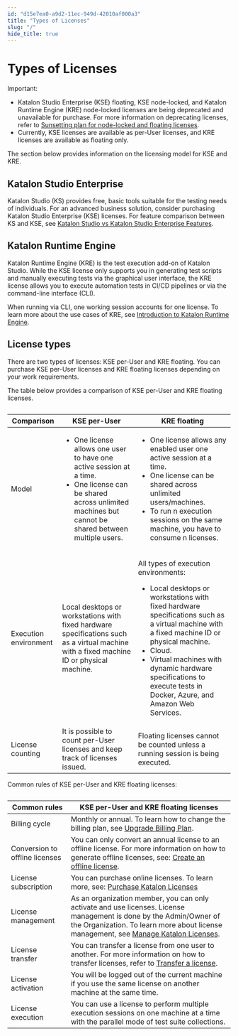 ```yaml
---
id: "d15e7ea0-a9d2-11ec-949d-42010af000a3"
title: "Types of Licenses"
slug: "/"
hide_title: true
---
```


# <a id="id" class="anchor_top_offset"/><a id="ariaid-title1" class="anchor_top_offset"/>Types of Licenses

<div xmlns="http://www.w3.org/1999/xhtml" className="note important note_important"><span className="note__title">Important:</span> 
  <div className="p"><ul className="ul"><li className="li">Katalon Studio Enterprise (KSE) floating, KSE node-locked, and Katalon Runtime Engine (KRE) node-locked licenses are being deprecated and unavailable for purchase. For more information on deprecating licenses, refer to <a className="xref j-external-link" href="https://docs.katalon.com/katalon-studio/docs/node-locked-floating-license-sunset-plan.html" target="_blank">Sunsetting plan for node-locked and floating licenses</a>.</li><li className="li">Currently, KSE licenses are available as per-User licenses, and KRE licenses are available as floating only.</li></ul></div>
</div>
<p xmlns="http://www.w3.org/1999/xhtml" className="p">The section below provides information on the licensing model for KSE and KRE.</p> 

## <a id="id_1" class="anchor_top_offset"/>Katalon Studio Enterprise

<p xmlns="http://www.w3.org/1999/xhtml" className="p">Katalon Studio (KS) provides free, basic tools suitable for the testing needs of individuals. For an advanced business solution, consider purchasing Katalon Studio Enterprise (KSE) licenses. For feature comparison between KS and KSE, see <a className="xref j-external-link" href="https://docs.katalon.com/katalon-studio/docs/katalon-studio-vs-katalon-studio-enterprise.html" target="_blank">Katalon Studio vs Katalon Studio Enterprise Features</a>.</p> 

## <a id="id_2" class="anchor_top_offset"/>Katalon  Runtime Engine

<p xmlns="http://www.w3.org/1999/xhtml" className="p">Katalon Runtime Engine (KRE) is the test execution add-on of Katalon Studio. While the KSE license only supports you in generating test scripts and manually executing tests via the graphical user interface, the KRE license allows you to execute automation tests in CI/CD pipelines or via the command-line interface (CLI).</p> 
<p xmlns="http://www.w3.org/1999/xhtml" className="p">When running via CLI, one working session accounts for one license. To learn more about the use cases of KRE, see <a className="xref j-external-link" href="https://docs.katalon.com/katalon-studio/docs/intro-RE.html" target="_blank">Introduction to Katalon Runtime Engine</a>.</p> 

## <a id="id_3" class="anchor_top_offset"/>License types

<p xmlns="http://www.w3.org/1999/xhtml" className="p">There are two types of licenses: KSE per-User and KRE floating. You can purchase KSE per-User licenses and KRE  floating licenses depending on your work requirements.</p> 
<p xmlns="http://www.w3.org/1999/xhtml" className="p">The table below provides a comparison of KSE per-User and  KRE floating licenses.</p> 
<div xmlns="http://www.w3.org/1999/xhtml" className="p">
  <table className="table"><caption /><colgroup><col /><col /><col /></colgroup><thead className="thead"><tr className><th className="entry anchor_top_offset" id="id_3__entry__1">Comparison</th><th className="entry anchor_top_offset" id="id_3__entry__2">KSE per-User</th><th className="entry anchor_top_offset" id="id_3__entry__3">KRE floating</th></tr></thead><tbody className="tbody"><tr className><td className="entry" headers="id_3__entry__1 id_3__entry__2 id_3__entry__3 ">Model</td><td className="entry" headers="id_3__entry__1 id_3__entry__2 id_3__entry__3 ">
          <ul className="ul"><li className="li">One license allows one user to have one active session at a time.</li><li className="li">One license can be shared across unlimited machines but cannot be shared between multiple users.</li></ul>
        </td><td className="entry" headers="id_3__entry__1 id_3__entry__2 id_3__entry__3 ">
          <ul className="ul"><li className="li">One license allows any enabled user one active session at a time.</li><li className="li">One license can be shared across unlimited users/machines.</li><li className="li">To run n execution sessions on the same machine, you have to consume n licenses.</li></ul>
        </td></tr><tr className><td className="entry" headers="id_3__entry__1 id_3__entry__2 id_3__entry__3 ">Execution environment</td><td className="entry" headers="id_3__entry__1 id_3__entry__2 id_3__entry__3 ">Local desktops or workstations with fixed hardware specifications such as a virtual machine with a fixed machine ID or physical machine.</td><td className="entry" headers="id_3__entry__1 id_3__entry__2 id_3__entry__3 ">
          <p className="p">All types of execution environments:</p>
          <ul className="ul"><li className="li">Local desktops or workstations with fixed hardware specifications such as a virtual machine with a fixed machine ID or physical machine.</li><li className="li">Cloud.</li><li className="li">Virtual machines with dynamic hardware specifications to execute tests in Docker, Azure, and Amazon Web Services.</li></ul>
        </td></tr><tr className><td className="entry" headers="id_3__entry__1 id_3__entry__2 id_3__entry__3 ">License counting</td><td className="entry" headers="id_3__entry__1 id_3__entry__2 id_3__entry__3 ">It is possible to count per-User licenses and keep track of licenses issued.</td><td className="entry" headers="id_3__entry__1 id_3__entry__2 id_3__entry__3 ">Floating licenses cannot be counted unless a running session is being executed.</td></tr></tbody></table>
</div>
<p xmlns="http://www.w3.org/1999/xhtml" className="p">Common rules of KSE per-User and KRE floating licenses:</p> 
<div xmlns="http://www.w3.org/1999/xhtml" className="p">
  <table className="table"><caption /><colgroup><col /><col /></colgroup><thead className="thead"><tr className><th className="entry anchor_top_offset" id="id_3__entry__13">Common rules</th><th className="entry anchor_top_offset" id="id_3__entry__14">KSE per-User and KRE floating licenses</th></tr></thead><tbody className="tbody"><tr className><td className="entry" headers="id_3__entry__13 id_3__entry__14 ">Billing cycle</td><td className="entry" headers="id_3__entry__13 id_3__entry__14 ">Monthly or annual. To learn how to change the billing plan, see <a className="xref j-external-link" href="https://docs.katalon.com/katalon-studio/docs/upgrade-subs.html" target="_blank">Upgrade Billing Plan</a>.</td></tr><tr className><td className="entry" headers="id_3__entry__13 id_3__entry__14 ">Conversion to offline licenses</td><td className="entry" headers="id_3__entry__13 id_3__entry__14 ">You can only convert an annual license to an offline license. For more information on how to generate offline licenses, see: <a className="xref j-external-link" href="https://docs.katalon.com/katalon-studio/docs/grant-katalon-licenses.html#create-an-offline-license" target="_blank">Create an offline license</a>.</td></tr><tr className><td className="entry" headers="id_3__entry__13 id_3__entry__14 ">License subscription</td><td className="entry" headers="id_3__entry__13 id_3__entry__14 ">You can purchase online licenses. To learn more, see: <a className="xref j-external-link" href="https://docs.katalon.com/katalon-studio/docs/license-subscription.html" target="_blank">Purchase Katalon Licenses</a></td></tr><tr className><td className="entry" headers="id_3__entry__13 id_3__entry__14 ">License management</td><td className="entry" headers="id_3__entry__13 id_3__entry__14 ">As an organization member, you can only activate and use licenses. License management is done by the Admin/Owner of the Organization. To learn more about license management, see <a className="xref j-external-link" href="https://docs.katalon.com/katalon-studio/docs/license-management.html" target="_blank">Manage Katalon Licenses</a>.</td></tr><tr className><td className="entry" headers="id_3__entry__13 id_3__entry__14 ">License transfer</td><td className="entry" headers="id_3__entry__13 id_3__entry__14 ">You can transfer a license from one user to another. For more information on how to transfer licenses, refer to <a className="xref j-external-link" href="https://docs.katalon.com/katalon-studio/docs/license-management.html#transfer-a-license" target="_blank">Transfer a license</a>.</td></tr><tr className><td className="entry" headers="id_3__entry__13 id_3__entry__14 ">License activation</td><td className="entry" headers="id_3__entry__13 id_3__entry__14 ">You will be logged out of the current machine if you use the same license on another machine at the same time.</td></tr><tr className><td className="entry" headers="id_3__entry__13 id_3__entry__14 ">License execution</td><td className="entry" headers="id_3__entry__13 id_3__entry__14 ">You can use a license to perform multiple execution sessions on one machine at a time with the parallel mode of test suite collections.</td></tr></tbody></table>
</div>
